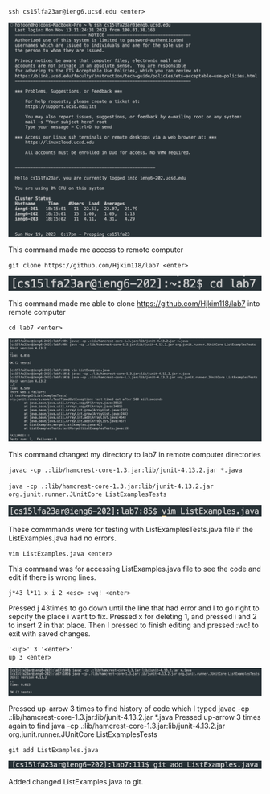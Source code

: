 ```
ssh cs15lfa23ar@ieng6.ucsd.edu <enter>
```

![Image](lab4_1.png)

This command made me access to remote computer

```
git clone https://github.com/Hjkim118/lab7 <enter>
```

![Image](lab4_2.png)

This command made me able to clone https://github.com/Hjkim118/lab7 into remote computer

```
cd lab7 <enter>
```

![Image](lab4_3.png)

This command changed my directory to lab7 in remote computer directories

```
javac -cp .:lib/hamcrest-core-1.3.jar:lib/junit-4.13.2.jar *.java

java -cp .:lib/hamcrest-core-1.3.jar:lib/junit-4.13.2.jar org.junit.runner.JUnitCore ListExamplesTests
```

![Image](lab4_4.png)

These commmands were for testing with ListExamplesTests.java file if the ListExamples.java had no errors.

```
vim ListExamples.java <enter>
```

This command was for accessing ListExamples.java file to see the code and edit if there is wrong lines.

```
j*43 l*11 x i 2 <esc> :wq! <enter>
```

Pressed j 43times to go down until the line that had error and l to go right to sepcify the place i want to fix. Pressed x for deleting 1, and pressed i and 2 to insert 2 in that place.
Then I pressed <esc> to finish editing and pressed :wq! to exit with saved changes.

```
'<up>' 3 '<enter>' 
up 3 <enter>
```

![Image](lab4_5.png)

Pressed up-arrow 3 times to find history of code which I typed javac -cp .:lib/hamcrest-core-1.3.jar:lib/junit-4.13.2.jar *.java
Pressed up-arrow 3 times again to find java -cp .:lib/hamcrest-core-1.3.jar:lib/junit-4.13.2.jar org.junit.runner.JUnitCore ListExamplesTests

```
git add ListExamples.java
```

![Image](lab4_6.png)

Added changed ListExamples.java to git.
